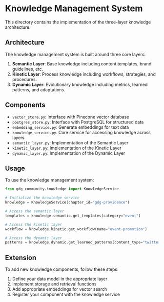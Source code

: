 # Knowledge Management System

This directory contains the implementation of the three-layer knowledge architecture.

## Architecture

The knowledge management system is built around three core layers:

1. **Semantic Layer**: Base knowledge including content templates, brand guidelines, etc.
2. **Kinetic Layer**: Process knowledge including workflows, strategies, and procedures.
3. **Dynamic Layer**: Evolutionary knowledge including metrics, learned patterns, and adaptations.

## Components

- `vector_store.py`: Interface with Pinecone vector database
- `postgres_store.py`: Interface with PostgreSQL for structured data
- `embedding_service.py`: Generate embeddings for text data
- `knowledge_service.py`: Core service for accessing knowledge across layers
- `semantic_layer.py`: Implementation of the Semantic Layer
- `kinetic_layer.py`: Implementation of the Kinetic Layer
- `dynamic_layer.py`: Implementation of the Dynamic Layer

## Usage

To use the knowledge management system:

```python
from gdg_community.knowledge import KnowledgeService

# Initialize the knowledge service
knowledge = KnowledgeService(chapter_id="gdg-providence")

# Access the semantic layer
templates = knowledge.semantic.get_templates(category="event")

# Access the kinetic layer
workflow = knowledge.kinetic.get_workflow(name="event-promotion")

# Access the dynamic layer
patterns = knowledge.dynamic.get_learned_patterns(content_type="twitter-post")
```

## Extension

To add new knowledge components, follow these steps:

1. Define your data model in the appropriate layer
2. Implement storage and retrieval functions
3. Add appropriate embeddings for vector search
4. Register your component with the knowledge service
